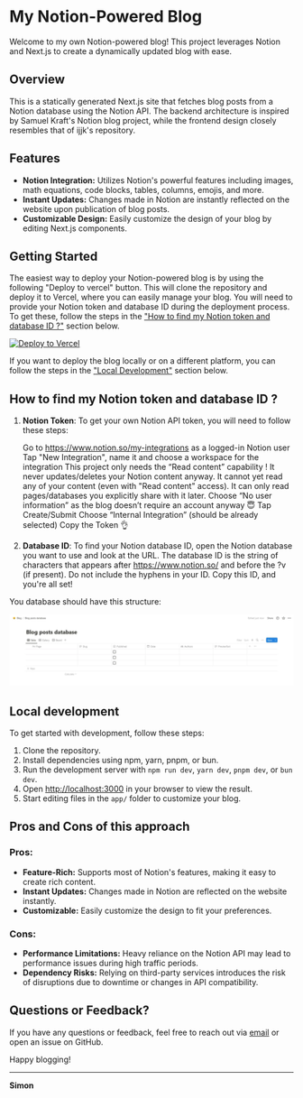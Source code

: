 # My Notion-Powered Blog

Welcome to my own Notion-powered blog! This project leverages Notion and Next.js to create a dynamically updated blog with ease.

## Overview

This is a statically generated Next.js site that fetches blog posts from a Notion database using the Notion API. The backend architecture is inspired by Samuel Kraft's Notion blog project, while the frontend design closely resembles that of ijjk's repository.

## Features

- **Notion Integration:** Utilizes Notion's powerful features including images, math equations, code blocks, tables, columns, emojis, and more.
- **Instant Updates:** Changes made in Notion are instantly reflected on the website upon publication of blog posts.
- **Customizable Design:** Easily customize the design of your blog by editing Next.js components.

## Getting Started

The easiest way to deploy your Notion-powered blog is by using the following "Deploy to vercel" button. This will clone the repository and deploy it to Vercel, where you can easily manage your blog. You will need to provide your Notion token and database ID during the deployment process. To get these, follow the steps in the ["How to find my Notion token and database ID ?"](#how-to-find-my-notion-token-and-database-id-) section below.

[![Deploy to Vercel](https://vercel.com/button)](https://vercel.com/import/project?template=)

If you want to deploy the blog locally or on a different platform, you can follow the steps in the ["Local Development"](#local-development) section below.

## How to find my Notion token and database ID ?

1. **Notion Token**: To get your own Notion API token, you will need to follow these steps:

    Go to <https://www.notion.so/my-integrations> as a logged-in Notion user
    Tap "New Integration", name it and choose a workspace for the integration
    This project only needs the “Read content” capability !
        It never updates/deletes your Notion content anyway.
        It cannot yet read any of your content (even with "Read content" access). It can only read pages/databases you explicitly share with it later.
    Choose “No user information” as the blog doesn’t require an account anyway 😇
    Tap Create/Submit
    Choose “Internal Integration” (should be already selected)
    Copy the Token 👌

2. **Database ID**: To find your Notion database ID, open the Notion database you want to use and look at the URL. The database ID is the string of characters that appears after <https://www.notion.so/> and before the ?v (if present). Do not include the hyphens in your ID. Copy this ID, and you're all set!

You database should have this structure:

![Database structure](/public/notion-database-structure.png)

## Local development

To get started with development, follow these steps:

1. Clone the repository.
2. Install dependencies using npm, yarn, pnpm, or bun.
3. Run the development server with `npm run dev`, `yarn dev`, `pnpm dev`, or `bun dev`.
4. Open <http://localhost:3000> in your browser to view the result.
5. Start editing files in the  `app/` folder to customize your blog.

## Pros and Cons of this approach

### Pros:

- **Feature-Rich:** Supports most of Notion's features, making it easy to create rich content.
- **Instant Updates:** Changes made in Notion are reflected on the website instantly.
- **Customizable:** Easily customize the design to fit your preferences.

### Cons:

- **Performance Limitations:** Heavy reliance on the Notion API may lead to performance issues during high traffic periods.
- **Dependency Risks:** Relying on third-party services introduces the risk of disruptions due to downtime or changes in API compatibility.

## Questions or Feedback?

If you have any questions or feedback, feel free to reach out via [email](mailto:simon-leclere@orange.fr) or open an issue on GitHub.

Happy blogging!

---

**Simon**
